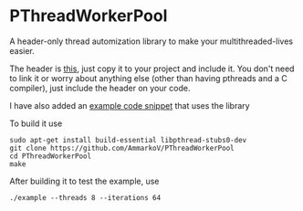 # PThreadWorkerPool

A header-only thread automization library to make your multithreaded-lives easier.

The header is [this](https://github.com/AmmarkoV/PThreadWorkerPool/blob/main/pthreadWorkerPool.h), just copy it to your project and include it. You don't need to link it or worry about anything else (other than having pthreads and a C compiler), just include the header on your code.

I have also added an [example code snippet](https://github.com/AmmarkoV/PThreadWorkerPool/blob/main/example.c) that uses the library 


To build it use 

```
sudo apt-get install build-essential libpthread-stubs0-dev
git clone https://github.com/AmmarkoV/PThreadWorkerPool
cd PThreadWorkerPool
make
```

After building it to test the example, use 

```
./example --threads 8 --iterations 64
```
